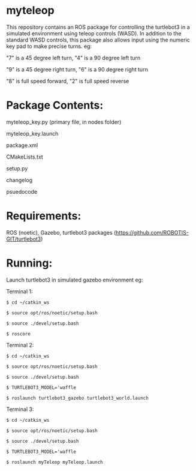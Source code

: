 # myteleop
This repository contains an ROS package for controlling the turtlebot3 in a simulated environment using teleop controls (WASD). In addition to the standard WASD controls, this package also allows input using the numeric key pad to make precise turns. eg:

"7" is a 45 degree left turn, "4" is a 90 degree left turn

"9" is a 45 degree right turn, "6" is a 90 degree right turn 

"8" is full speed forward, "2" is full speed reverse 

# Package Contents:

  myteleop_key.py (primary file, in nodes folder)
  
  myteleop_key.launch
  
  package.xml
  
  CMakeLists.txt
  
  setup.py
 
  changelog
  
  psuedocode
  
  
  
  
# Requirements:

  ROS (noetic), Gazebo, turtlebot3 packages (https://github.com/ROBOTIS-GIT/turtlebot3)
  
# Running:
  Launch turtlebot3 in simulated gazebo environment eg:
  
  Terminal 1:
  
    $ cd ~/catkin_ws
    
    $ source opt/ros/noetic/setup.bash
    
    $ source ./devel/setup.bash
    
    $ roscore 
    
  Terminal 2:
  
    $ cd ~/catkin_ws
    
    $ source opt/ros/noetic/setup.bash
    
    $ source ./devel/setup.bash
    
    $ TURTLEBOT3_MODEL='waffle
    
    $ roslaunch turtlebot3_gazebo turtlebot3_world.launch 
    
  Terminal 3:
  
    $ cd ~/catkin_ws
    
    $ source opt/ros/noetic/setup.bash
    
    $ source ./devel/setup.bash
    
    $ TURTLEBOT3_MODEL='waffle
    
    $ roslaunch myTeleop myTeleop.launch 
    

